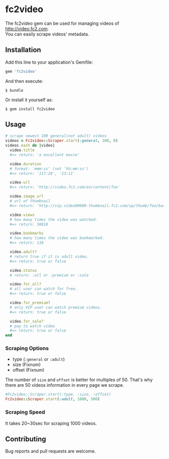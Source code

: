 # fc2video
The fc2video gem can be used for managing videos of http://video.fc2.com.  
You can easily scrape videos' metadata.

## Installation

Add this line to your application's Gemfile:

```ruby
gem 'fc2video'
```

And then execute:

    $ bundle

Or install it yourself as:

    $ gem install fc2video

## Usage

```ruby
# scrape newest 100 general(not adult) videos
videos = Fc2video::Scraper.start(:general, 100, 0)
videos.each do |video|
  video.title
  #=> return: 'a excellent movie'

  video.duration
  # format: 'mmm:ss' (not 'hh:mm:ss')
  #=> return: '117:28', '23:11'

  video.url
  #=> return: 'http://video.fc2.com/en/content/foo'

  video.image_url
  # url of thumbnail
  #=> return: 'http://vip.video00000-thumbnail.fc2.com/up/thumb/foo/bar'

  video.views
  # how many times the video was watched.
  #=> return: 58818

  video.bookmarks
  # how many times the video was bookmarked.
  #=> return: 118

  video.adult?
  # return true if it is adult video.
  #=> return: true or false

  video.status
  # return: :all or :premium or :sale

  video.for_all?
  # all user can watch for free.
  #=> return: true or false

  video.for_premium?
  # only VIP user can watch premium videos.
  #=> return: true or false

  video.for_sale?
  # pay to watch video
  #=> return: true or false
end
```

### Scraping Options
* type (`:general` or `:adult`)
* size (Fixnum)
* offset (Fixnum)

The number of `size` and `offset` is better for multiples of 50. That's why there are 50 videos information in every page we scrape.

```ruby
#Fc2video::Scraper.start(:type, :size, :offset)
Fc2video::Scraper.start(:adult, 1000, 500)
```

### Scraping Speed
It takes 20~30sec for scraping 1000 videos.

## Contributing
Bug reports and pull requests are welcome.

